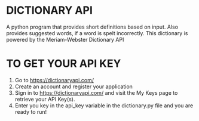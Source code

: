 # DICTIONARY API
A python program that provides short definitions based on input. Also provides suggested words, if a word is spelt incorrectly.
This dictionary is powered by the Meriam-Webster Dictionary API

# TO GET YOUR API KEY
1. Go to https://dictionaryapi.com/
2. Create an account and register your application
3. Sign in to https://dictionaryapi.com/ and visit the My Keys page to retrieve your API Key(s).
4. Enter you key in the api_key variable in the dictionary.py file and you are ready to run!
